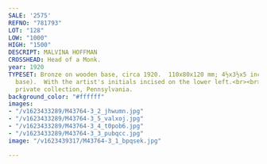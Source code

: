 ```yaml
---
SALE: '2575'
REFNO: "781793"
LOT: "128"
LOW: "1000"
HIGH: "1500"
DESCRIPT: MALVINA HOFFMAN
CROSSHEAD: Head of a Monk.
year: 1920
TYPESET: Bronze on wooden base, circa 1920.  110x80x120 mm; 4½x3½x5 inches (excluding
  base).  With the artist's initials incised on the lower left.<br><br>Ex-collection
  private collection, Pennsylvania.
background_color: "#ffffff"
images:
- "/v1623433289/M43764-3_2_jhwumn.jpg"
- "/v1623433289/M43764-3_5_valxoj.jpg"
- "/v1623433289/M43764-3_4_t0pob6.jpg"
- "/v1623433289/M43764-3_3_pubqcc.jpg"
image: "/v1623439317/M43764-3_1_bpqsek.jpg"

---
```

